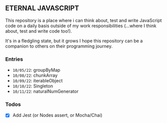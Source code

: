 ## ETERNAL JAVASCRIPT

This repository is a place where i can think about, test and write JavaScript code on a daily basis outside of my work responsibilities 
(...where I think about, test and write code too!). 

It's in a fledgling state, but it grows I hope this repository can be a companion to others on their programming journey.

### Entries

* `10/05/22`: groupByMap
* `10/08/22`: chunkArray
* `10/09/22`: iterableObject
* `10/10/22`: Singleton
* `10/11/22`: naturalNumGenerator

### Todos

- [x] Add Jest (or Nodes assert, or Mocha/Chai)
